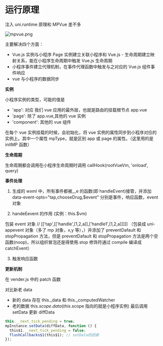 # 运行原理

注入 uni.runtime 原理和 MPVue 差不多

![mpvue.png](https://note.youdao.com/yws/res/30623/WEBRESOURCE53756971cdb449f2427ec34dabf02d63)

主要解决四个方面：

- Vue.js 实例与小程序 Page 实例建立关联小程序和 Vue.js - 生命周期建立映射关系，能在小程序生命周期中触发 Vue.js 生命周期
- 小程序事件建立代理机制，在事件代理函数中触发与之对应的 Vue.js 组件事件响应
- vue 与小程序的数据同步

**实例**

小程序实例的类型，可能的值是

- 'app': 对应 我们 vue 应用的最外层，也就是路由的挂载根节点 app.vue
- 'page': 除了 app.vue,其他的 vue 实例
- 'component': 其他的 vue 组件

在每个 vue 实例挂载的时候，会初始化，将 vue 实例的属性同步到小程序对应的实例上。其中一个属性 mpType，就是区别 app 或 page 的属性。（这里用的是 initMP 函数）

**生命周期**

生命周期都会调用在小程序生命周期时调用 callHook(rootVueVm, 'onload', query)

**事件处理**

1. 生成的 wxml 中，所有事件都被\_\_e 的函数(即 handleEvent)接管，并添加 data-event-opts="tap,chooseDrug,$event" 分别是事件，响应函数，event 对象

2. handeEevent 的作用 (实例：this.$vm)

包装 event 对象 // [['tap',[['handle',[1,2,a]],['handle1',[1,2,a]]]]] （包装成 uni-appevent 对象（多了 mp 对象，x,y 等），）并添加了 preventDafault 和 stopPropagation 方法，但是 preventDafault 和 stopPropagation 方法是两个空函数(noop)，所以组织冒泡还是得使用.stop 修饰符通过 compile 编译成 catchEvent）

3. 触发响应函数

**更新机制**

在 vender.js 中的 patch 函数

对比新老 data

- 新的 data 存在 this.\_data 和 this.\_computedWatcher
- 老的数据 this.$scope.data  (this.$scope 指向的就是小程序实例) 最后调用 setData 更新 diffData

```javascript
this.__next_tick_pending = true;
mpInstance.setData(diffData, function () {
  this$1.__next_tick_pending = false;
  flushCallbacks$1(this$1); // setData的回调
});
```
